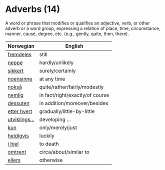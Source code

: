# Adverbs (14)

A word or phrase that modifies or qualifies an adjective, verb, or other adverb or a word group, expressing a relation of place, time, circumstance, manner, cause, degree, etc. (e.g., gently, quite, then, there).

| Norwegian | English |
| --- | --- |
| [fremdeles](https://www.ordnett.no/search?language=no&phrase=fremdeles) | still |
| [neppe](https://www.ordnett.no/search?language=no&phrase=neppe) | hardly/unlikely |
| [sikkert](https://www.ordnett.no/search?language=no&phrase=sikkert) | surely/certainly |
| [noensinne](https://www.ordnett.no/search?language=no&phrase=noensinne) | at any time |
| [nokså](https://www.ordnett.no/search?language=no&phrase=nokså) | quite/rather/fairly/modestly |
| [nemlig](https://www.ordnett.no/search?language=no&phrase=nemlig) | in fact/right/exactly/of course |
| [dessuten](https://www.ordnett.no/search?language=no&phrase=dessuten) | in addition/moreover/besides |
| [etter hvert](https://www.ordnett.no/search?language=no&phrase=etter%20hvert) | gradually/little-by-little |
| [utviklings...](https://www.ordnett.no/search?language=no&phrase=utviklings...) | developing ... |
| [kun](https://www.ordnett.no/search?language=no&phrase=kun) | only/merely/just |
| [heldigvis](https://www.ordnett.no/search?language=no&phrase=heldigvis) | luckily |
| [i hjel](https://www.ordnett.no/search?language=no&phrase=i%20hjel) | to death |
| [omtrent](https://www.ordnett.no/search?language=no&phrase=omtrent) | circa/about/similar to |
| [ellers](https://www.ordnett.no/search?language=no&phrase=ellers) | otherwise |

